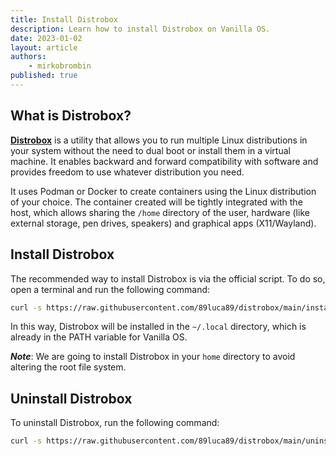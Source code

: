 ```yaml
---
title: Install Distrobox
description: Learn how to install Distrobox on Vanilla OS.
date: 2023-01-02
layout: article
authors: 
    - mirkobrombin
published: true
---
```


## What is Distrobox?

[**Distrobox**](https://github.com/89luca89/distrobox) is a utility that allows you to run multiple Linux distributions in your system without the need to dual boot or install them in a virtual machine. It enables backward and forward compatibility with software and provides freedom to use whatever distribution you need.

It uses Podman or Docker to create containers using the Linux distribution of your choice. The container created will be tightly integrated with the host, which allows sharing the `/home` directory of the user, hardware (like external storage, pen drives, speakers) and graphical apps (X11/Wayland).

## Install Distrobox

The recommended way to install Distrobox is via the official script. To do so, open a terminal and run the following command:

```bash
curl -s https://raw.githubusercontent.com/89luca89/distrobox/main/install | sh -s -- --next --prefix ~/.local
```

In this way, Distrobox will be installed in the `~/.local` directory, which is already in the PATH variable for Vanilla OS. 

**_Note_**:  We are going to install Distrobox in your `home` directory to avoid altering the root file system.

## Uninstall Distrobox

To uninstall Distrobox, run the following command:

```bash
curl -s https://raw.githubusercontent.com/89luca89/distrobox/main/uninstall | sudo sh -s -- --prefix ~/.local
```
